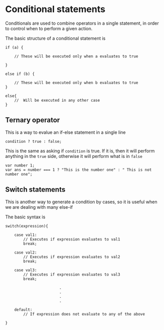 # Conditional statements

Conditionals are used to combine operators in a single statement, in order to control when to perform a given action.

The basic structure of a conditional statement is

    if (a) {

        // These will be executed only when a evaluates to true
        
    }

    else if (b) {

        // These will be executed only when b evaluates to true
    }

    else{
        //  Will be executed in any other case
    }


## Ternary operator

This is a way to evalue an if-else statement in a single line

    condition ? true : false;

This is the same as asking if `condition` is true. If it is, then 
it will perform anything in the `true` side, otherwise it will perform what is in `false`

    var number 1;
    var ans = number === 1 ? "This is the number one" : " This is not number one";

## Switch statements
This is another way to generate a condition by cases, so it is useful when we are dealing with many else-if 

The basic syntax is

    switch(expression){

        case val1:
            // Executes if expression evaluates to val1
            break;

        case val2:
            // Executes if expression evaluates to val2
            break;

        case val3:
            // Executes if expression evaluates to val3
            break;

                            .
                            .
                            .
                            .

        default:
            // If expression does not evaluate to any of the above

    }

